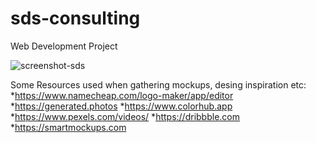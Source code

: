 # sds-consulting
Web Development Project 


![screenshot-sds](https://user-images.githubusercontent.com/17666999/204263942-c4b8dfaa-b9e6-4145-be19-8867aeebaa55.png)

Some Resources used when gathering mockups, desing inspiration etc:
  *https://www.namecheap.com/logo-maker/app/editor
  *https://generated.photos
  *https://www.colorhub.app
  *https://www.pexels.com/videos/
  *https://dribbble.com
  *https://smartmockups.com
